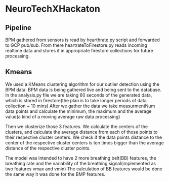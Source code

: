 # NeuroTechXHackaton

## Pipeline
BPM gathered from sensors is read by hearthrate.py script and forwarded to GCP pub/sub. From there heartrateToFirestore.py reads incoming realtime data
and stores it in appropriate firestore collections for future processing.

## Kmeans
We used a KMeans clustering algorithm for our outlier detection using the BPM data.
BPM data is being gathered live and being sent to the database.
In the analysis.py file we are taking 60 seconds of the generated data, which is stored in firestore(the plan is to take longer periods of data collection ~ 10 mins)
After we gather the data we take measurmentNum data points and calculate the minimum, the maximum and the average value(a kind of a moving average raw data processing)

Then we clusterize those 3 features. We calculate the centers of the clusters, and calculate the average distance from each of those points to their respective cluster centers.
We check if the data points distance to the center of the respective cluster centers is ten times bigger
than the average distance of the respective cluster points.

The model was intended to have 2 more breathing belt(BB) features, the breathing rate and the variability of the breathing signal(implemented as two features vmax and vmin)
The calculation of BB features would be done the same way it was done for the BMP features.
